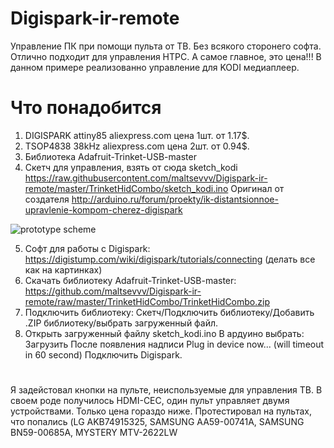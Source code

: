 # Digispark-ir-remote
Управление ПК при помощи пульта от ТВ. Без всякого сторонего софта.
Отлично подходит для управления HTPC. А самое главное, это цена!!!
В данном примере реализованно управление для KODI медиаплеер.

# Что понадобится
1. DIGISPARK attiny85 aliexpress.com цена 1шт. от 1.17$.
2. TSOP4838 38kHz aliexpress.com цена 2шт. от 0.94$.
3. Библиотека Adafruit-Trinket-USB-master
4. Скетч для управления, взять от сюда sketch_kodi https://raw.githubusercontent.com/maltsevvv/Digispark-ir-remote/master/TrinketHidCombo/sketch_kodi.ino
Оригинал от создателя 
http://arduino.ru/forum/proekty/ik-distantsionnoe-upravlenie-kompom-cherez-digispark

![prototype scheme](https://github.com/maltsevvv/Digispark-ir-remote/blob/master/Digispark%2BTSOP.png)

5. Софт для работы с Digispark: https://digistump.com/wiki/digispark/tutorials/connecting (делать все как на картинках)
6. Скачать библиотеку Adafruit-Trinket-USB-master:
https://github.com/maltsevvv/Digispark-ir-remote/raw/master/TrinketHidCombo/TrinketHidCombo.zip
7. Подключить библиотеку:
Скетч/Подключить библиотеку/Добавить .ZIP библиотеку/выбрать загруженный файл.
8. Открыть загруженный файлу sketch_kodi.ino
В ардуино выбрать: Загрузить
После появления надписи Plug in device now... (will timeout in 60 second)
Подключить Digispark.
# 
Я задейстовал кнопки на пульте, неиспользуемые для управления ТВ. 
В своем роде получилось HDMI-CEC, один пульт управляет двумя устройствами. Только цена гораздо ниже.
Протестировал на пультах, что попались (LG AKB74915325, SAMSUNG AA59-00741A, SAMSUNG BN59-00685A, MYSTERY MTV-2622LW

